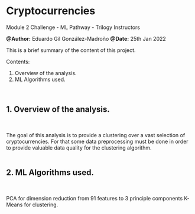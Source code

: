 # Cryptocurrencies
Module 2 Challenge - ML Pathway - Trilogy Instructors


**@Author:** Eduardo Gil González-Madroño
**@Date:** 25th Jan 2022

This is a brief summary of the content of this project.

Contents:

1. Overview of the analysis.
2. ML Algorithms used.
<br>


## 1. Overview of the analysis.
<br>

The goal of this analysis is to provide a clustering over a vast selection of cryptocurrencies. For that some data preprocessing must be done in order to provide valuable data quality for the clustering algorithm.
<br><br>

## 2. ML Algorithms used.
<br>

PCA for dimension reduction from 91 features to 3 principle components
K-Means for clustering.
